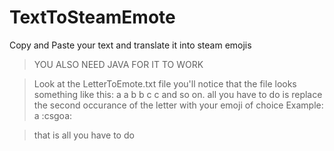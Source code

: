 # TextToSteamEmote
Copy and Paste your text and translate it into steam emojis

> YOU ALSO NEED JAVA FOR IT TO WORK

> Look at the LetterToEmote.txt file
> you'll notice that the file looks something like this:
> a a
> b b
> c c
> and so on.
> all you have to do is replace the second occurance of the letter with your emoji of choice
> Example:
> a :csgoa:


> that is all you have to do
